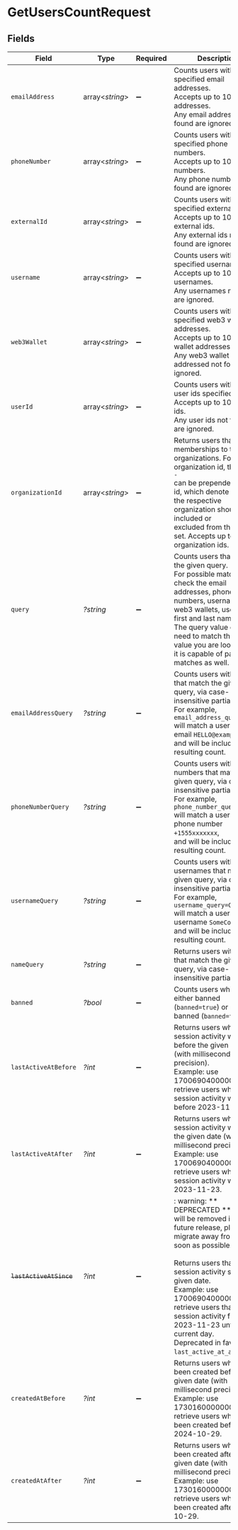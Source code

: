 # GetUsersCountRequest


## Fields

| Field                                                                                                                                                                                                                                                                                                                                               | Type                                                                                                                                                                                                                                                                                                                                                | Required                                                                                                                                                                                                                                                                                                                                            | Description                                                                                                                                                                                                                                                                                                                                         | Example                                                                                                                                                                                                                                                                                                                                             |
| --------------------------------------------------------------------------------------------------------------------------------------------------------------------------------------------------------------------------------------------------------------------------------------------------------------------------------------------------- | --------------------------------------------------------------------------------------------------------------------------------------------------------------------------------------------------------------------------------------------------------------------------------------------------------------------------------------------------- | --------------------------------------------------------------------------------------------------------------------------------------------------------------------------------------------------------------------------------------------------------------------------------------------------------------------------------------------------- | --------------------------------------------------------------------------------------------------------------------------------------------------------------------------------------------------------------------------------------------------------------------------------------------------------------------------------------------------- | --------------------------------------------------------------------------------------------------------------------------------------------------------------------------------------------------------------------------------------------------------------------------------------------------------------------------------------------------- |
| `emailAddress`                                                                                                                                                                                                                                                                                                                                      | array<*string*>                                                                                                                                                                                                                                                                                                                                     | :heavy_minus_sign:                                                                                                                                                                                                                                                                                                                                  | Counts users with the specified email addresses.<br/>Accepts up to 100 email addresses.<br/>Any email addresses not found are ignored.                                                                                                                                                                                                              |                                                                                                                                                                                                                                                                                                                                                     |
| `phoneNumber`                                                                                                                                                                                                                                                                                                                                       | array<*string*>                                                                                                                                                                                                                                                                                                                                     | :heavy_minus_sign:                                                                                                                                                                                                                                                                                                                                  | Counts users with the specified phone numbers.<br/>Accepts up to 100 phone numbers.<br/>Any phone numbers not found are ignored.                                                                                                                                                                                                                    |                                                                                                                                                                                                                                                                                                                                                     |
| `externalId`                                                                                                                                                                                                                                                                                                                                        | array<*string*>                                                                                                                                                                                                                                                                                                                                     | :heavy_minus_sign:                                                                                                                                                                                                                                                                                                                                  | Counts users with the specified external ids.<br/>Accepts up to 100 external ids.<br/>Any external ids not found are ignored.                                                                                                                                                                                                                       |                                                                                                                                                                                                                                                                                                                                                     |
| `username`                                                                                                                                                                                                                                                                                                                                          | array<*string*>                                                                                                                                                                                                                                                                                                                                     | :heavy_minus_sign:                                                                                                                                                                                                                                                                                                                                  | Counts users with the specified usernames.<br/>Accepts up to 100 usernames.<br/>Any usernames not found are ignored.                                                                                                                                                                                                                                |                                                                                                                                                                                                                                                                                                                                                     |
| `web3Wallet`                                                                                                                                                                                                                                                                                                                                        | array<*string*>                                                                                                                                                                                                                                                                                                                                     | :heavy_minus_sign:                                                                                                                                                                                                                                                                                                                                  | Counts users with the specified web3 wallet addresses.<br/>Accepts up to 100 web3 wallet addresses.<br/>Any web3 wallet addressed not found are ignored.                                                                                                                                                                                            |                                                                                                                                                                                                                                                                                                                                                     |
| `userId`                                                                                                                                                                                                                                                                                                                                            | array<*string*>                                                                                                                                                                                                                                                                                                                                     | :heavy_minus_sign:                                                                                                                                                                                                                                                                                                                                  | Counts users with the user ids specified.<br/>Accepts up to 100 user ids.<br/>Any user ids not found are ignored.                                                                                                                                                                                                                                   |                                                                                                                                                                                                                                                                                                                                                     |
| `organizationId`                                                                                                                                                                                                                                                                                                                                    | array<*string*>                                                                                                                                                                                                                                                                                                                                     | :heavy_minus_sign:                                                                                                                                                                                                                                                                                                                                  | Returns users that have memberships to the given organizations. For each organization id, the `+` and `-`<br/>can be prepended to the id, which denote whether the respective organization should be included or<br/>excluded from the result set. Accepts up to 100 organization ids.                                                              |                                                                                                                                                                                                                                                                                                                                                     |
| `query`                                                                                                                                                                                                                                                                                                                                             | *?string*                                                                                                                                                                                                                                                                                                                                           | :heavy_minus_sign:                                                                                                                                                                                                                                                                                                                                  | Counts users that match the given query.<br/>For possible matches, we check the email addresses, phone numbers, usernames, web3 wallets, user ids, first and last names.<br/>The query value doesn't need to match the exact value you are looking for, it is capable of partial matches as well.                                                   |                                                                                                                                                                                                                                                                                                                                                     |
| `emailAddressQuery`                                                                                                                                                                                                                                                                                                                                 | *?string*                                                                                                                                                                                                                                                                                                                                           | :heavy_minus_sign:                                                                                                                                                                                                                                                                                                                                  | Counts users with emails that match the given query, via case-insensitive partial match.<br/>For example, `email_address_query=ello` will match a user with the email `HELLO@example.com`,<br/>and will be included in the resulting count.                                                                                                         |                                                                                                                                                                                                                                                                                                                                                     |
| `phoneNumberQuery`                                                                                                                                                                                                                                                                                                                                  | *?string*                                                                                                                                                                                                                                                                                                                                           | :heavy_minus_sign:                                                                                                                                                                                                                                                                                                                                  | Counts users with phone numbers that match the given query, via case-insensitive partial match.<br/>For example, `phone_number_query=555` will match a user with the phone number `+1555xxxxxxx`,<br/>and will be included in the resulting count.                                                                                                  |                                                                                                                                                                                                                                                                                                                                                     |
| `usernameQuery`                                                                                                                                                                                                                                                                                                                                     | *?string*                                                                                                                                                                                                                                                                                                                                           | :heavy_minus_sign:                                                                                                                                                                                                                                                                                                                                  | Counts users with usernames that match the given query, via case-insensitive partial match.<br/>For example, `username_query=CoolUser` will match a user with the username `SomeCoolUser`,<br/>and will be included in the resulting count.                                                                                                         |                                                                                                                                                                                                                                                                                                                                                     |
| `nameQuery`                                                                                                                                                                                                                                                                                                                                         | *?string*                                                                                                                                                                                                                                                                                                                                           | :heavy_minus_sign:                                                                                                                                                                                                                                                                                                                                  | Returns users with names that match the given query, via case-insensitive partial match.                                                                                                                                                                                                                                                            |                                                                                                                                                                                                                                                                                                                                                     |
| `banned`                                                                                                                                                                                                                                                                                                                                            | *?bool*                                                                                                                                                                                                                                                                                                                                             | :heavy_minus_sign:                                                                                                                                                                                                                                                                                                                                  | Counts users which are either banned (`banned=true`) or not banned (`banned=false`).                                                                                                                                                                                                                                                                |                                                                                                                                                                                                                                                                                                                                                     |
| `lastActiveAtBefore`                                                                                                                                                                                                                                                                                                                                | *?int*                                                                                                                                                                                                                                                                                                                                              | :heavy_minus_sign:                                                                                                                                                                                                                                                                                                                                  | Returns users whose last session activity was before the given date (with millisecond precision).<br/>Example: use 1700690400000 to retrieve users whose last session activity was before 2023-11-23.                                                                                                                                               | 1700690400000                                                                                                                                                                                                                                                                                                                                       |
| `lastActiveAtAfter`                                                                                                                                                                                                                                                                                                                                 | *?int*                                                                                                                                                                                                                                                                                                                                              | :heavy_minus_sign:                                                                                                                                                                                                                                                                                                                                  | Returns users whose last session activity was after the given date (with millisecond precision).<br/>Example: use 1700690400000 to retrieve users whose last session activity was after 2023-11-23.                                                                                                                                                 | 1700690400000                                                                                                                                                                                                                                                                                                                                       |
| ~~`lastActiveAtSince`~~                                                                                                                                                                                                                                                                                                                             | *?int*                                                                                                                                                                                                                                                                                                                                              | :heavy_minus_sign:                                                                                                                                                                                                                                                                                                                                  | : warning: ** DEPRECATED **: This will be removed in a future release, please migrate away from it as soon as possible.<br/><br/>Returns users that had session activity since the given date.<br/>Example: use 1700690400000 to retrieve users that had session activity from 2023-11-23 until the current day.<br/>Deprecated in favor of `last_active_at_after`. | 1700690400000                                                                                                                                                                                                                                                                                                                                       |
| `createdAtBefore`                                                                                                                                                                                                                                                                                                                                   | *?int*                                                                                                                                                                                                                                                                                                                                              | :heavy_minus_sign:                                                                                                                                                                                                                                                                                                                                  | Returns users who have been created before the given date (with millisecond precision).<br/>Example: use 1730160000000 to retrieve users who have been created before 2024-10-29.                                                                                                                                                                   | 1730160000000                                                                                                                                                                                                                                                                                                                                       |
| `createdAtAfter`                                                                                                                                                                                                                                                                                                                                    | *?int*                                                                                                                                                                                                                                                                                                                                              | :heavy_minus_sign:                                                                                                                                                                                                                                                                                                                                  | Returns users who have been created after the given date (with millisecond precision).<br/>Example: use 1730160000000 to retrieve users who have been created after 2024-10-29.                                                                                                                                                                     | 1730160000000                                                                                                                                                                                                                                                                                                                                       |